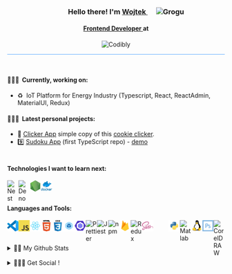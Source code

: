 <h3 align="center"> 
              Hello there!  I'm <a color="#22282D" href="https://www.facebook.com/buahoot/">Wojtek </a>    
  <img alt="Grogu" width="28px" src="https://emojis.slackmojis.com/emojis/images/1621350945/39802/baby-yoda_hi.gif?1621350945" />
</h3>

<h4 align="center">
  <a href="https://wblachut.github.io/portfolio/"> Frontend Developer </a> at  </h4>
<p align="center"><img align="center" alt="Codibly" width="200px" src="https://codibly.com/wp-content/uploads/2020/09/logo_cdbly.svg" />
</p>
<hr style="background-color: #58A6FF;">


<br>

#### 🧑🏻‍💻  Currently, working on:

- ♻️  IoT Platform for Energy Industry (Typescript, React, ReactAdmin, MaterialUI, Redux)

#### 👨🏻‍🎨  Latest personal projects:
- 🌳 [Clicker App](https://codesandbox.io/s/github/wblachut/clicker-app-uk) simple copy of this [cookie clicker](http://orteil.dashnet.org/cookieclicker/).
- 9️⃣ [Sudoku App](https://github.com/wblachut/sudoku-app) (first TypeScript repo) - [demo](https://wblachut.github.io/sudoku-app/)
#


#### Technologies I want to learn next:



<img align="left" alt="Nest" width="26px" src="https://seeklogo.com/images/N/nestjs-logo-09342F76C0-seeklogo.com.png" />
<img align="left" alt="Deno" width="26px" src="https://deno.land/logo.svg" />
<img align="left" alt="Node.js" width="26px" src="https://raw.githubusercontent.com/github/explore/80688e429a7d4ef2fca1e82350fe8e3517d3494d/topics/nodejs/nodejs.png" />
<img align="left" alt="Docker" width="26px" src="https://raw.githubusercontent.com/github/explore/80688e429a7d4ef2fca1e82350fe8e3517d3494d/topics/docker/docker.png" />
<br>

#

#### Languages and Tools:

<img align="left" alt="Visual Studio Code" width="26px" src="https://raw.githubusercontent.com/github/explore/80688e429a7d4ef2fca1e82350fe8e3517d3494d/topics/visual-studio-code/visual-studio-code.png" />
<img align="left" alt="JavaScript" width="26px" src="https://raw.githubusercontent.com/github/explore/80688e429a7d4ef2fca1e82350fe8e3517d3494d/topics/javascript/javascript.png" />
<img align="left" alt="React" width="26px" src="https://raw.githubusercontent.com/github/explore/80688e429a7d4ef2fca1e82350fe8e3517d3494d/topics/react/react.png" />
<img align="left" alt="HTML5" width="26px" src="https://raw.githubusercontent.com/github/explore/80688e429a7d4ef2fca1e82350fe8e3517d3494d/topics/html/html.png" />
<img align="left" alt="CSS3" width="26px" src="https://raw.githubusercontent.com/github/explore/80688e429a7d4ef2fca1e82350fe8e3517d3494d/topics/css/css.png" />
<img align="left" alt="Webpack" width="26px" src="https://raw.githubusercontent.com/github/explore/80688e429a7d4ef2fca1e82350fe8e3517d3494d/topics/webpack/webpack.png" />
<img align="left" alt="Eslint" width="26px" src="https://raw.githubusercontent.com/github/explore/80688e429a7d4ef2fca1e82350fe8e3517d3494d/topics/eslint/eslint.png" />
<img align="left" alt="Prettier" width="26px" src="https://raw.githubusercontent.com/prettier/prettier-logo/master/images/prettier-icon-clean-centred.png" />
<img align="left" alt="Jest" width="26px" src="https://www.vectorlogo.zone/logos/jestjsio/jestjsio-icon.svg" />
<img align="left" alt="npm" width="26px" src="https://s2.svgbox.net/files.svg?ic=npm" />
<img align="left" alt="Firebase" width="26px" src="https://raw.githubusercontent.com/github/explore/80688e429a7d4ef2fca1e82350fe8e3517d3494d/topics/firebase/firebase.png" />
<img align="left" alt="Redux" width="26px" src="https://redux.js.org/img/redux.svg" />
<img align="left" alt="Sass" width="26px" src="https://raw.githubusercontent.com/github/explore/80688e429a7d4ef2fca1e82350fe8e3517d3494d/topics/sass/sass.png" />

<img align="right" alt="CorelDRAW" width="26px" src="https://encrypted-tbn0.gstatic.com/images?q=tbn:ANd9GcRwuqPmLQSgmtO5GLAXKn5WrrcjtGf-meuidg&usqp=CAU" />
<img align="right" alt="Photoshop" width="26px" src="https://raw.githubusercontent.com/devicons/devicon/master/icons/photoshop/photoshop-line.svg" />
<img align="right" alt="Linux" width="26px" src="https://raw.githubusercontent.com/devicons/devicon/master/icons/linux/linux-original.svg" />
<img align="right" alt="Matlab" width="26px" src="https://s2.svgbox.net/files.svg?ic=matlab" />
<img align="right" alt="Python" width="26px" src="https://raw.githubusercontent.com/github/explore/80688e429a7d4ef2fca1e82350fe8e3517d3494d/topics/python/python.png" />

<br>

#

<details>
<summary>‍🐱‍👤 My Github Stats</summary>
  
  #

[![wblachut's GitHub stats](https://github-readme-stats.vercel.app/api?username=wblachut&show_icons=true&hide=contribs,issues&hide_border=true&theme=react)](https://github.com/wblachut/github-readme-stats)

[![willianrod's wakatime stats](https://github-readme-stats.vercel.app/api/wakatime?username=wblachut&hide_border=true&theme=react)](https://github.com/wblachut/github-readme-stats)

[![Top Langs](https://github-readme-stats.vercel.app/api/top-langs/?username=wblachut&hide=html&hide_border=true&theme=react)](https://github.com/wblachut/github-readme-stats)

<br>

#

</details>
<br>
<details>
<summary>👨🏻‍🚀 Get Social !</summary>
<p>
  
### Connect with me:        
[<img align="left" alt="wb | Facebook" width="20px" src="https://cdn.jsdelivr.net/npm/simple-icons@v3/icons/facebook.svg" />](https://www.facebook.com/buahoot/)
[<img align="left" alt="wb | LinkedIn" width="20px" src="https://cdn.jsdelivr.net/npm/simple-icons@v3/icons/linkedin.svg" />](https://www.linkedin.com/in/wblachut/)
[<img align="left" alt="wb | Instagram" width="20px" src="https://cdn.jsdelivr.net/npm/simple-icons@v3/icons/instagram.svg" />](https://www.instagram.com/buahoot/)
<br>

#

### Characteristics:

Enthusiastic, reliable, open-minded, social, helpful, creative, growth mindset, optimistic, proactive, getting things done!

#

### Hobbies:

⛷️  Freeride skiing
🌲  Outdoor and Nature
⛵  Sailing
⛰. Hiking
🛹  Longboarding
🌋  Geothermics
⚽  Football
🐉  Fantasy books
🎮  Video games

<!-- [![Spotify](https://wblachut.vercel.app/api/spotify)](https://open.spotify.com/user/jdii6xk5nbxl3befcvaxpy8jj
)
### Spotify Playing 🎧
 [<img src="https://https://wb-spot-play-git-master-wblachut.vercel.app/api/spotify" alt="Spotify Playing" width="350" />](https://open.spotify.com/user/jdii6xk5nbxl3befcvaxpy8jj) -->

  <br />
</p>
</details>
